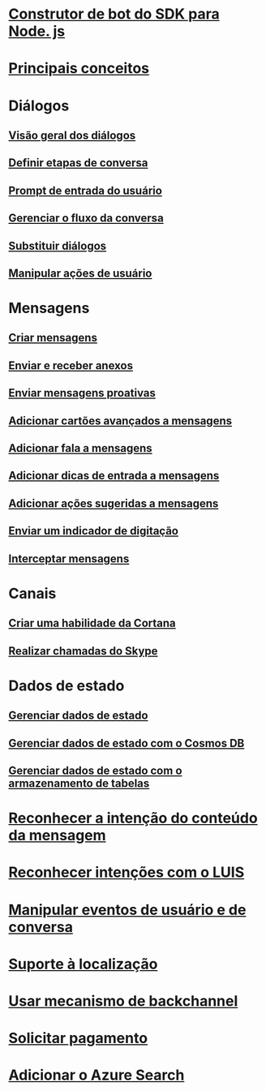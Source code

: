 # [Construtor de bot do SDK para Node. js](bot-builder-nodejs-overview.md)
# [Principais conceitos](bot-builder-nodejs-concepts.md)
# Diálogos
## [Visão geral dos diálogos](bot-builder-nodejs-dialog-overview.md)
## [Definir etapas de conversa](bot-builder-nodejs-dialog-waterfall.md)
## [Prompt de entrada do usuário](bot-builder-nodejs-dialog-prompt.md)
## [Gerenciar o fluxo da conversa](bot-builder-nodejs-dialog-manage-conversation-flow.md)
## [Substituir diálogos](bot-builder-nodejs-dialog-replace.md)
## [Manipular ações de usuário](bot-builder-nodejs-dialog-actions.md)
# Mensagens
## [Criar mensagens](bot-builder-nodejs-message-create.md) 
## [Enviar e receber anexos](bot-builder-nodejs-send-receive-attachments.md) 
## [Enviar mensagens proativas](bot-builder-nodejs-proactive-messages.md)
## [Adicionar cartões avançados a mensagens](bot-builder-nodejs-send-rich-cards.md)
## [Adicionar fala a mensagens](bot-builder-nodejs-text-to-speech.md)
## [Adicionar dicas de entrada a mensagens](bot-builder-nodejs-send-input-hints.md)
## [Adicionar ações sugeridas a mensagens](bot-builder-nodejs-send-suggested-actions.md)
## [Enviar um indicador de digitação](bot-builder-nodejs-send-typing-indicator.md)
## [Interceptar mensagens](bot-builder-nodejs-intercept-messages.md)
# Canais
## [Criar uma habilidade da Cortana](bot-builder-nodejs-cortana-skill.md)
## [Realizar chamadas do Skype](bot-builder-nodejs-conduct-audio-calls.md)
# Dados de estado
## [Gerenciar dados de estado](bot-builder-nodejs-state.md)
## [Gerenciar dados de estado com o Cosmos DB](bot-builder-nodejs-state-azure-cosmosdb.md)
## [Gerenciar dados de estado com o armazenamento de tabelas](bot-builder-nodejs-state-azure-table-storage.md)
# [Reconhecer a intenção do conteúdo da mensagem](bot-builder-nodejs-recognize-intent-messages.md)
# [Reconhecer intenções com o LUIS](bot-builder-nodejs-recognize-intent-luis.md)
# [Manipular eventos de usuário e de conversa](bot-builder-nodejs-handle-conversation-events.md)
# [Suporte à localização](bot-builder-nodejs-localization.md)
# [Usar mecanismo de backchannel](bot-builder-nodejs-backchannel.md)
# [Solicitar pagamento](bot-builder-nodejs-request-payment.md)
# [Adicionar o Azure Search](bot-builder-nodejs-search-azure.md)
